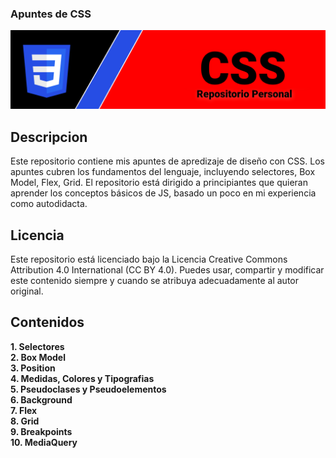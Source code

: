 ### Apuntes de CSS 

<img src="/Resources/bcss.png">

## Descripcion

Este repositorio contiene mis apuntes de apredizaje de diseño con CSS. Los apuntes cubren los fundamentos del lenguaje, incluyendo selectores, Box Model, Flex, Grid. El repositorio está dirigido a principiantes que quieran aprender los conceptos básicos de JS, basado un poco en mi experiencia como autodidacta.

## Licencia

Este repositorio está licenciado bajo la Licencia Creative Commons Attribution 4.0 International (CC BY 4.0). Puedes usar, compartir y modificar este contenido siempre y cuando se atribuya adecuadamente al autor original.


## Contenidos
**1. Selectores**<br>
**2. Box Model**<br>
**3. Position**<br>
**4. Medidas, Colores y Tipografias**<br>
**5. Pseudoclases y Pseudoelementos**<br>
**6. Background**<br>
**7. Flex**<br>
**8. Grid**<br>
**9. Breakpoints**<br>
**10. MediaQuery**

